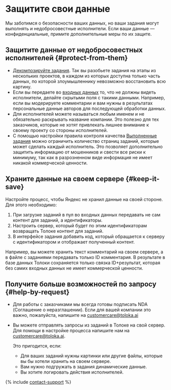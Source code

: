 # Защитите свои данные

Мы заботимся о безопасности ваших данных, но ваши задания могут выполнять и недобросовестные исполнители. Если ваши данные — конфиденциальные, примите дополнительные меры по их защите.

## Защитите данные от недобросовестных исполнителей {#protect-from-them}

- [Декомпозируйте задания](solution-architecture.md#ul_aqh_tbb_xlb). Так вы разобьете задания на этапы из нескольких проектов, в каждом из которых доступна только часть данных, по которой злоумышленнику невозможно восстановить всю картину.
- Если вы передаете во [входных данных](../../glossary.md#input-output-data) то, что не должны видеть исполнители, делайте скрытыми поля с такими данными. Например, если вы модерируете комментарии и вам нужны в результатах персональные данные авторов для последующей обработки данных.
- Для исполнителей можете называться любым именем и не обязательно раскрывать название компании. Это полезно для тех заказчиков, которые не хотят привлекать лишнее внимание к своему проекту со стороны исполнителей.
- С помощью настройки правила контроля качества [Выполненные задания](submitted-answers.md#rule) можно ограничить количество страниц заданий, которые может сделать каждый исполнитель. Это позволяет дополнительно защитить информацию от мошенников и свести все риски к минимуму, так как в разрозненном виде информация не имеет никакой коммерческой ценности.

## Храните данные на своем сервере {#keep-it-save}

Настройте процесс, чтобы Яндекс не хранил данные на своей стороне. Для этого необходимо:
1. При загрузке заданий в пул во входных данных передавать не сам контент для заданий, а идентификаторы.
1. Настроить сервер, который будет по этим идентификаторам возвращать Толоке контент для заданий.
1. В интерфейсе задания добавить код, который обращается к серверу с идентификатором и отображает полученный контент.

Например, вы можете хранить текст комментарий на своем сервере, а в файле с заданиями передавать только ID комментария. В результате в базе данных Толоки сохраняется только связка ID+результат, которая без самих входных данных не имеет коммерческой ценности.

## Получите больше возможностей по запросу {#help-by-request}

- Для работы с заказчиками мы всегда готовы подписать NDA (Соглашение о неразглашении). Если для вашей компании это важно, пожалуйста, напишите на [customercare@toloka.ai](mailto:customercare@toloka.ai)

- Вы можете отправлять запросы из заданий в Толоке на свой сервер. Для помощи в настройке процесса напишите нам на [customercare@toloka.ai](mailto:customercare@toloka.ai).

    Это пригодится, если:
    - Для ваших заданий нужны картинки или другие файлы, которые вы бы хотели хранить на своем сервере.
    - Вам нужно подгружать в задания динамические данные.
    - Вы хотите логировать действия исполнителей.


{% include [contact-support](../_includes/contact-support-help.md) %}